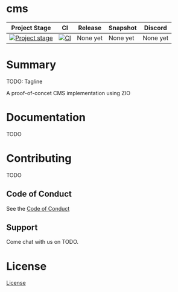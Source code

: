 # cms

| Project Stage | CI | Release  | Snapshot | Discord  |
| --- | --- |----------|----------|----------|
| [![Project stage][Badge-Stage]][Link-Stage-Page] | [![CI][Badge-GithubAction]][Link-GithubAction] | None yet | None yet | None yet |

# Summary
TODO: Tagline

A proof-of-concet CMS implementation using ZIO

# Documentation
TODO

# Contributing
TODO

## Code of Conduct

See the [Code of Conduct](https://zio.github.io/cms/docs/about/about_coc)

## Support

Come chat with us on TODO.


# License
[License](LICENSE)

[Badge-SonatypeReleases]: https://img.shields.io/nexus/r/https/oss.sonatype.org/dev.zio/cms_2.12.svg "Sonatype Releases"
[Badge-SonatypeSnapshots]: https://img.shields.io/nexus/s/https/oss.sonatype.org/dev.zio/cms_2.12.svg "Sonatype Snapshots"
[Badge-Discord]: https://img.shields.io/discord/629491597070827530?logo=discord "chat on discord"
[Badge-Circle]: https://circleci.com/gh/zio/cms.svg?style=svg "circleci"
[Badge-GithubAction]: https://github.com/aborg0/cms/actions/workflows/ci.yml/badge.svg "CI"
[Link-Circle]: https://circleci.com/gh/zio/cms "circleci"
[Link-GithubAction]: https://github.com/aborg0/cms/actions/workflows/ci.yml "CI"
[Link-SonatypeReleases]: https://oss.sonatype.org/content/repositories/releases/dev/zio/cms_2.12/ "Sonatype Releases"
[Link-SonatypeSnapshots]: https://oss.sonatype.org/content/repositories/snapshots/dev/zio/cms_2.12/ "Sonatype Snapshots"
[Link-Discord]: https://discord.gg/2ccFBr4 "Discord"
[Badge-Stage]: https://img.shields.io/badge/Project%20Stage-Concept-red.svg
[Link-Stage-Page]: https://github.com/zio/zio/wiki/Project-Stages

